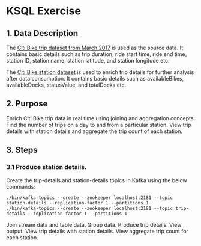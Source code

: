 # KSQL Exercise
## 1. Data Description
The [Citi Bike trip dataset from March 2017](https://s3.amazonaws.com/tripdata/201703-citibike-tripdata.csv.zip) is used as the source data. It contains basic details such as trip duration, 
ride start time, ride end time, station ID, station name, station latitude, and station longitude etc.

The [Citi Bike station dataset](https://feeds.citibikenyc.com/stations/stations.json) is used to enrich trip details for further analysis after data consumption. 
It contains basic details such as availableBikes, availableDocks, statusValue, and totalDocks etc.

## 2. Purpose
Enrich Citi Bike trip data in real time using joining and aggregation concepts.
Find the number of trips on a day to and from a particular station.
View trip details with station details and aggregate the trip count of each station.

## 3. Steps
### 3.1 Produce station details.
Create the trip-details and station-details topics in Kafka using the below commands:
```
./bin/kafka-topics --create --zookeeper localhost:2181 --topic station-details --replication-factor 1 --partitions 1
./bin/kafka-topics --create --zookeeper localhost:2181 --topic trip-details --replication-factor 1 --partitions 1
```
Join stream data and table data.
Group data.
Produce trip details.
View output.
View trip details with station details.
View aggregate trip count for each station.
